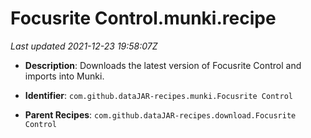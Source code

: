 # Focusrite Control.munki.recipe

_Last updated 2021-12-23 19:58:07Z_

- **Description**: Downloads the latest version of Focusrite Control and imports into Munki.

- **Identifier**: `com.github.dataJAR-recipes.munki.Focusrite Control`

- **Parent Recipes**: `com.github.dataJAR-recipes.download.Focusrite Control`